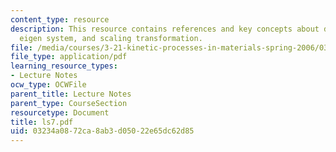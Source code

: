 ```yaml
---
content_type: resource
description: This resource contains references and key concepts about diffusivity,
  eigen system, and scaling transformation.
file: /media/courses/3-21-kinetic-processes-in-materials-spring-2006/03234a0872ca8ab3d05022e65dc62d85_ls7.pdf
file_type: application/pdf
learning_resource_types:
- Lecture Notes
ocw_type: OCWFile
parent_title: Lecture Notes
parent_type: CourseSection
resourcetype: Document
title: ls7.pdf
uid: 03234a08-72ca-8ab3-d050-22e65dc62d85
---
```

